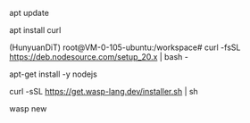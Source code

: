 apt update

apt install curl

(HunyuanDiT) root@VM-0-105-ubuntu:/workspace# curl -fsSL https://deb.nodesource.com/setup_20.x | bash -


 apt-get install -y nodejs

curl -sSL https://get.wasp-lang.dev/installer.sh | sh

wasp new
